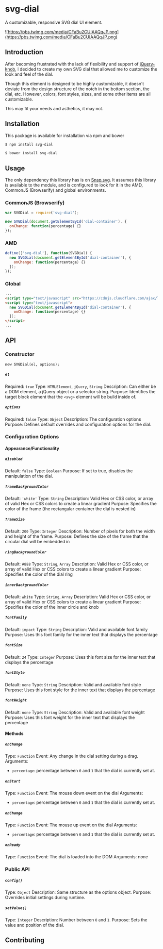 svg-dial
============

A customizable, responsive SVG dial UI element.

![https://pbs.twimg.com/media/CFaBu2CUIAAQqJP.png](https://pbs.twimg.com/media/CFaBu2CUIAAQqJP.png)

## Introduction

After becoming frustrated with the lack of flexibility and support of [jQuery-knob](http://anthonyterrien.com/knob/), I decided to create my own SVG dial that allowed me to customize the look and feel of the dial.

Though this element is designed to be highly customizable, it doesn't deviate from the design structure of the notch in the bottom section, the dial, etc.  However, colors, font styles, sizes, and some other items are all customizable.

This may fit your needs and asthetics, it may not.

## Installation

This package is available for installation via npm and bower

```sh
$ npm install svg-dial
```

```sh
$ bower install svg-dial
```

## Usage

The only dependency this library has is on [Snap.svg](http://snapsvg.io/).  It assumes this library is available to the module, and is configured to look for it in the AMD, CommonJS (Browserify) and global environments.

### CommonJS (Browserify)

```js
var SVGDial = require('svg-dial');

new SVGDial(document.getElementById('dial-container'), {
  onChange: function(percentage) {}
});
```

### AMD

```js
define(['svg-dial'], function(SVGDial) {
  new SVGDial(document.getElementById('dial-container'), {
    onChange: function(percentage) {}
  });
});
```

### Global

```html
...
<script type="text/javascript" src="https://cdnjs.cloudflare.com/ajax/libs/snap.svg/0.3.0/snap.svg-min.js"></script>
<script type="text/javascript">
  new SVGDial(document.getElementById('dial-container'), {
    onChange: function(percentage) {}
  });
</script>
...
```

## API

### Constructor

```
new SVGDial(el, options);
```

##### `el`
Required: `true`
Type: `HTMLElement`, `jQuery`, `String`
Description: Can either be a DOM element, a jQuery object or a selector string.
Purpose: Identifies the target block element that the `<svg>` element will be build inside of.

##### `options`
Required: `false`
Type: `Object`
Description: The configuration options
Purpose: Defines default overrides and configuration options for the dial.

### Configuration Options

#### Appearance/Functionality

##### `disabled`
Default: `false`
Type: `Boolean`
Purpose: If set to true, disables the manipulation of the dial.

##### `frameBackgroundColor`
Default: `'white'`
Type: `String`
Description: Valid Hex or CSS color, or array of valid Hex or CSS colors to create a linear gradient
Purpose: Specifies the color of the frame (the rectangular container the dial is nested in)

##### `frameSize`
Default: `200`
Type: `Integer`
Description: Number of pixels for both the width and height of the frame.
Purpose: Defines the size of the frame that the circular dial will be embedded in

##### `ringBackgroundColor`
Default: `#888`
Type: `String`, `Array`
Description: Valid Hex or CSS color, or array of valid Hex or CSS colors to create a linear gradient
Purpose: Specifies the color of the dial ring

##### `innerBackgroundColor`
Default: `white`
Type: `String`, `Array`
Description: Valid Hex or CSS color, or array of valid Hex or CSS colors to create a linear gradient
Purpose: Specifies the color of the inner circle and knob

##### `fontFamily`
Default: `impact`
Type: `String`
Description: Valid and available font family
Purpose: Uses this font family for the inner text that displays the percentage

##### `fontSize`
Default: `24`
Type: `Integer`
Purpose: Uses this font size for the inner text that displays the percentage

##### `fontStyle`
Default: `none`
Type: `String`
Description: Valid and available font style
Purpose: Uses this font style for the inner text that displays the percentage

##### `fontWeight`
Default: `none`
Type: `String`
Description: Valid and available font weight
Purpose: Uses this font weight for the inner text that displays the percentage

#### Methods

##### `onChange`
Type: `Function`
Event: Any change in the dial setting during a drag.
Arguments:
* `percentage`: percentage between `0` and `1` that the dial is currently set at.

##### `onStart`
Type: `Function`
Event: The mouse down event on the dial
Arguments:
* `percentage`: percentage between `0` and `1` that the dial is currently set at.

##### `onChange`
Type: `Function`
Event: The mouse up event on the dial
Arguments:
* `percentage`: percentage between `0` and `1` that the dial is currently set at.

##### `onReady`
Type: `Function`
Event: The dial is loaded into the DOM
Arguments: none

### Public API

##### `config()`
Type: `Object`
Description: Same structure as the options object.
Purpose: Overrides initial settings during runtime.

##### `setValue()`
Type: `Integer`
Description: Number between `0` and `1`.
Purpose: Sets the value and position of the dial.

## Contributing
